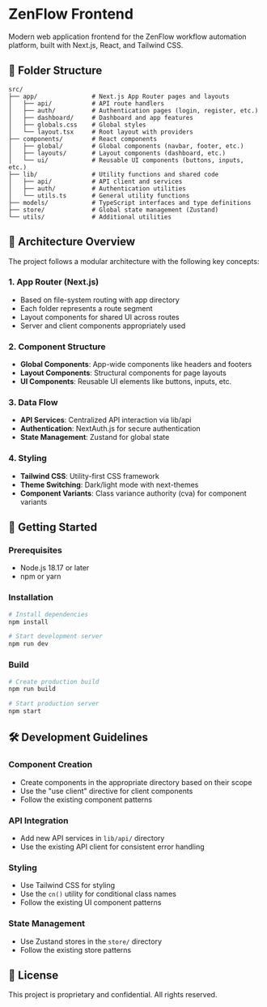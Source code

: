 # ZenFlow Frontend

Modern web application frontend for the ZenFlow workflow automation platform, built with Next.js, React, and Tailwind CSS.

## 📂 Folder Structure

```
src/
├── app/               # Next.js App Router pages and layouts
│   ├── api/           # API route handlers
│   ├── auth/          # Authentication pages (login, register, etc.)
│   ├── dashboard/     # Dashboard and app features
│   ├── globals.css    # Global styles
│   └── layout.tsx     # Root layout with providers
├── components/        # React components
│   ├── global/        # Global components (navbar, footer, etc.)
│   ├── layouts/       # Layout components (dashboard, etc.)
│   └── ui/            # Reusable UI components (buttons, inputs, etc.)
├── lib/               # Utility functions and shared code
│   ├── api/           # API client and services
│   ├── auth/          # Authentication utilities
│   └── utils.ts       # General utility functions
├── models/            # TypeScript interfaces and type definitions
├── store/             # Global state management (Zustand)
└── utils/             # Additional utilities
```

## 🧩 Architecture Overview

The project follows a modular architecture with the following key concepts:

### 1. App Router (Next.js)

- Based on file-system routing with app directory
- Each folder represents a route segment
- Layout components for shared UI across routes
- Server and client components appropriately used

### 2. Component Structure

- **Global Components**: App-wide components like headers and footers
- **Layout Components**: Structural components for page layouts
- **UI Components**: Reusable UI elements like buttons, inputs, etc.

### 3. Data Flow

- **API Services**: Centralized API interaction via lib/api
- **Authentication**: NextAuth.js for secure authentication
- **State Management**: Zustand for global state

### 4. Styling

- **Tailwind CSS**: Utility-first CSS framework
- **Theme Switching**: Dark/light mode with next-themes
- **Component Variants**: Class variance authority (cva) for component variants

## 🚀 Getting Started

### Prerequisites

- Node.js 18.17 or later
- npm or yarn

### Installation

```bash
# Install dependencies
npm install

# Start development server
npm run dev
```

### Build

```bash
# Create production build
npm run build

# Start production server
npm start
```

## 🛠️ Development Guidelines

### Component Creation

- Create components in the appropriate directory based on their scope
- Use the "use client" directive for client components
- Follow the existing component patterns

### API Integration

- Add new API services in `lib/api/` directory
- Use the existing API client for consistent error handling

### Styling

- Use Tailwind CSS for styling
- Use the `cn()` utility for conditional class names
- Follow the existing UI component patterns

### State Management

- Use Zustand stores in the `store/` directory
- Follow the existing store patterns

## 📜 License

This project is proprietary and confidential. All rights reserved.
